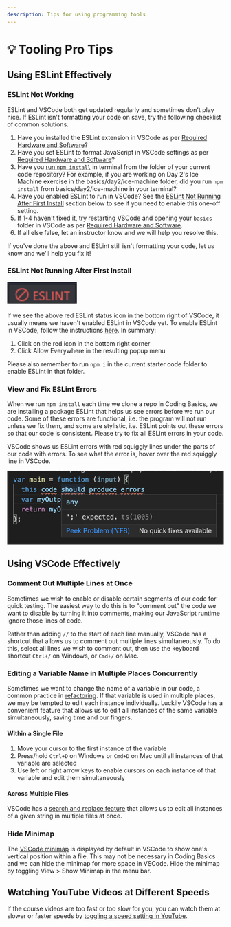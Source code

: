 ```yaml
---
description: Tips for using programming tools
---
```


# 💡 Tooling Pro Tips

## Using ESLint Effectively

### ESLint Not Working

ESLint and VSCode both get updated regularly and sometimes don't play nice. If ESLint isn't formatting your code on save, try the following checklist of common solutions.

1. Have you installed the ESLint extension in VSCode as per [Required Hardware and Software](required-hardware-and-software.md#vscode-formatter-and-settings)?
2. Have you set ESLint to format JavaScript in VSCode settings as per [Required Hardware and Software](required-hardware-and-software.md#vscode-formatter-and-settings)?
3. Have you [run `npm install`](../4-getting-started-with-code/4.2-our-first-program.md#setup) in terminal from the folder of your current code repository? For example, if you are working on Day 2's Ice Machine exercise in the basics/day2/ice-machine folder, did you run `npm install` from basics/day2/ice-machine in your terminal?
4. Have you enabled ESLint to run in VSCode? See the [ESLint Not Running After First Install](tooling-pro-tips.md#eslint-not-running-after-first-install) section below to see if you need to enable this one-off setting.
5. If 1-4 haven't fixed it, try restarting VSCode and opening your `basics` folder in VSCode as per [Required Hardware and Software](required-hardware-and-software.md#open-basics-folder-in-vscode).
6. If all else false, let an instructor know and we will help you resolve this.

If you've done the above and ESLint still isn't formatting your code, let us know and we'll help you fix it!

### ESLint Not Running After First Install

![ESLint unable to run, icon in bottom right corner of VSCode](../.gitbook/assets/jie-ping-20210302-20.15.45.png)

If we see the above red ESLint status icon in the bottom right of VSCode, it usually means we haven't enabled ESLint in VSCode yet. To enable ESLint in VSCode, follow the instructions [here](https://carldesouza.com/fixing-eslint-execution-is-not-approved-or-denied-in-visual-studio-code/). In summary:

1. Click on the red icon in the bottom right corner
2. Click Allow Everywhere in the resulting popup menu

Please also remember to run `npm i` in the current starter code folder to enable ESLint in that folder.

### View and Fix ESLint Errors

When we run `npm install` each time we clone a repo in Coding Basics, we are installing a package ESLint that helps us see errors before we run our code. Some of these errors are functional, i.e. the program will not run unless we fix them, and some are stylistic, i.e. ESLint points out these errors so that our code is consistent. Please try to fix all ESLint errors in your code.

VSCode shows us ESLint errors with red squiggly lines under the parts of our code with errors. To see what the error is, hover over the red squiggly line in VSCode.

![ESLint shows errors with red squiggly lines. View error messages by hovering over red lines.](../.gitbook/assets/jie-ping-20200924-18.55.18.png)

## Using VSCode Effectively

### Comment Out Multiple Lines at Once

Sometimes we wish to enable or disable certain segments of our code for quick testing. The easiest way to do this is to "comment out" the code we want to disable by turning it into comments, making our JavaScript runtime ignore those lines of code.

Rather than adding `//` to the start of each line manually, VSCode has a shortcut that allows us to comment out multiple lines simultaneously. To do this, select all lines we wish to comment out, then use the keyboard shortcut `Ctrl+/` on Windows, or `Cmd+/` on Mac.

### Editing a Variable Name in Multiple Places Concurrently

Sometimes we want to change the name of a variable in our code, a common practice in [refactoring](https://en.wikipedia.org/wiki/Code_refactoring). If that variable is used in multiple places, we may be tempted to edit each instance individually. Luckily VSCode has a convenient feature that allows us to edit all instances of the same variable simultaneously, saving time and our fingers.

#### Within a Single File

1. Move your cursor to the first instance of the variable
2. Press/hold `Ctrl+D` on Windows or `Cmd+D` on Mac until all instances of that variable are selected
3. Use left or right arrow keys to enable cursors on each instance of that variable and edit them simultaneously

#### Across Multiple Files

VSCode has a [search and replace feature](https://code.visualstudio.com/docs/editor/codebasics#_search-across-files) that allows us to edit all instances of a given string in multiple files at once.

### Hide Minimap

The [VSCode minimap](https://code.visualstudio.com/docs/getstarted/userinterface#_minimap) is displayed by default in VSCode to show one's vertical position within a file. This may not be necessary in Coding Basics and we can hide the minimap for more space in VSCode. Hide the minimap by toggling View &gt; Show Minimap in the menu bar.

## Watching YouTube Videos at Different Speeds

If the course videos are too fast or too slow for you, you can watch them at slower or faster speeds by [toggling a speed setting in YouTube](https://support.google.com/youtube/answer/7509567?co=GENIE.Platform%3DDesktop&hl=en).

